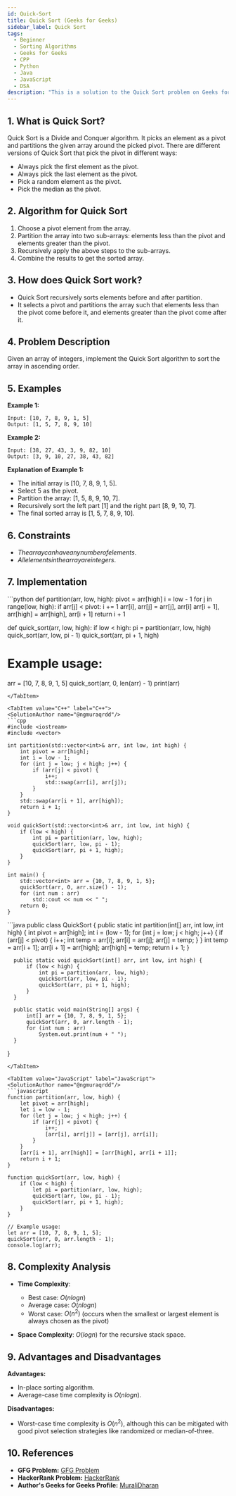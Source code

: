 ```yaml
---
id: Quick-Sort
title: Quick Sort (Geeks for Geeks)
sidebar_label: Quick Sort
tags:
  - Beginner
  - Sorting Algorithms
  - Geeks for Geeks
  - CPP
  - Python
  - Java
  - JavaScript
  - DSA
description: "This is a solution to the Quick Sort problem on Geeks for Geeks."
---
```


## 1. What is Quick Sort?

Quick Sort is a Divide and Conquer algorithm. It picks an element as a pivot and partitions the given array around the picked pivot. There are different versions of Quick Sort that pick the pivot in different ways:
- Always pick the first element as the pivot.
- Always pick the last element as the pivot.
- Pick a random element as the pivot.
- Pick the median as the pivot.

## 2. Algorithm for Quick Sort

1. Choose a pivot element from the array.
2. Partition the array into two sub-arrays: elements less than the pivot and elements greater than the pivot.
3. Recursively apply the above steps to the sub-arrays.
4. Combine the results to get the sorted array.

## 3. How does Quick Sort work?

- Quick Sort recursively sorts elements before and after partition.
- It selects a pivot and partitions the array such that elements less than the pivot come before it, and elements greater than the pivot come after it.

## 4. Problem Description

Given an array of integers, implement the Quick Sort algorithm to sort the array in ascending order.

## 5. Examples

**Example 1:**
```
Input: [10, 7, 8, 9, 1, 5]
Output: [1, 5, 7, 8, 9, 10]
```

**Example 2:**
```
Input: [38, 27, 43, 3, 9, 82, 10]
Output: [3, 9, 10, 27, 38, 43, 82]
```

**Explanation of Example 1:**
- The initial array is [10, 7, 8, 9, 1, 5].
- Select 5 as the pivot.
- Partition the array: [1, 5, 8, 9, 10, 7].
- Recursively sort the left part [1] and the right part [8, 9, 10, 7].
- The final sorted array is [1, 5, 7, 8, 9, 10].

## 6. Constraints

- $The array can have any number of elements.$
- $All elements in the array are integers.$

## 7. Implementation

<Tabs>
  <TabItem value="Python" label="Python" default>
  <SolutionAuthor name="@ngmuraqrdd"/>
  ```python
  def partition(arr, low, high):
      pivot = arr[high]
      i = low - 1
      for j in range(low, high):
          if arr[j] < pivot:
              i += 1
              arr[i], arr[j] = arr[j], arr[i]
      arr[i + 1], arr[high] = arr[high], arr[i + 1]
      return i + 1

  def quick_sort(arr, low, high):
      if low < high:
          pi = partition(arr, low, high)
          quick_sort(arr, low, pi - 1)
          quick_sort(arr, pi + 1, high)

  # Example usage:
  arr = [10, 7, 8, 9, 1, 5]
  quick_sort(arr, 0, len(arr) - 1)
  print(arr)
  ```
  </TabItem>

  <TabItem value="C++" label="C++">
  <SolutionAuthor name="@ngmuraqrdd"/>
  ```cpp
  #include <iostream>
  #include <vector>

  int partition(std::vector<int>& arr, int low, int high) {
      int pivot = arr[high];
      int i = low - 1;
      for (int j = low; j < high; j++) {
          if (arr[j] < pivot) {
              i++;
              std::swap(arr[i], arr[j]);
          }
      }
      std::swap(arr[i + 1], arr[high]);
      return i + 1;
  }

  void quickSort(std::vector<int>& arr, int low, int high) {
      if (low < high) {
          int pi = partition(arr, low, high);
          quickSort(arr, low, pi - 1);
          quickSort(arr, pi + 1, high);
      }
  }

  int main() {
      std::vector<int> arr = {10, 7, 8, 9, 1, 5};
      quickSort(arr, 0, arr.size() - 1);
      for (int num : arr)
          std::cout << num << " ";
      return 0;
  }
  ```
  </TabItem>

  <TabItem value="Java" label="Java">
  <SolutionAuthor name="@ngmuraqrdd"/>
  ```java
  public class QuickSort {
      public static int partition(int[] arr, int low, int high) {
          int pivot = arr[high];
          int i = (low - 1);
          for (int j = low; j < high; j++) {
              if (arr[j] < pivot) {
                  i++;
                  int temp = arr[i];
                  arr[i] = arr[j];
                  arr[j] = temp;
              }
          }
          int temp = arr[i + 1];
          arr[i + 1] = arr[high];
          arr[high] = temp;
          return i + 1;
      }

      public static void quickSort(int[] arr, int low, int high) {
          if (low < high) {
              int pi = partition(arr, low, high);
              quickSort(arr, low, pi - 1);
              quickSort(arr, pi + 1, high);
          }
      }

      public static void main(String[] args) {
          int[] arr = {10, 7, 8, 9, 1, 5};
          quickSort(arr, 0, arr.length - 1);
          for (int num : arr)
              System.out.print(num + " ");
      }
  }
  ```
  </TabItem>

  <TabItem value="JavaScript" label="JavaScript">
  <SolutionAuthor name="@ngmuraqrdd"/>
  ```javascript
  function partition(arr, low, high) {
      let pivot = arr[high];
      let i = low - 1;
      for (let j = low; j < high; j++) {
          if (arr[j] < pivot) {
              i++;
              [arr[i], arr[j]] = [arr[j], arr[i]];
          }
      }
      [arr[i + 1], arr[high]] = [arr[high], arr[i + 1]];
      return i + 1;
  }

  function quickSort(arr, low, high) {
      if (low < high) {
          let pi = partition(arr, low, high);
          quickSort(arr, low, pi - 1);
          quickSort(arr, pi + 1, high);
      }
  }

  // Example usage:
  let arr = [10, 7, 8, 9, 1, 5];
  quickSort(arr, 0, arr.length - 1);
  console.log(arr);
  ```
  </TabItem>
</Tabs>

## 8. Complexity Analysis

- **Time Complexity**:
  - Best case: $O(n log n)$
  - Average case: $O(n log n)$
  - Worst case: $O(n^2)$ (occurs when the smallest or largest element is always chosen as the pivot)

- **Space Complexity**: $O(log n)$ for the recursive stack space.

## 9. Advantages and Disadvantages

**Advantages:**
- In-place sorting algorithm.
- Average-case time complexity is $O(n log n)$.

**Disadvantages:**
- Worst-case time complexity is $O(n^2)$, although this can be mitigated with good pivot selection strategies like randomized or median-of-three.

## 10. References

- **GFG Problem:** [GFG Problem](https://www.geeksforgeeks.org/quick-sort/)
- **HackerRank Problem:** [HackerRank](https://www.hackerrank.com/challenges/quicksort1/problem)
- **Author's Geeks for Geeks Profile:** [MuraliDharan](https://www.geeksforgeeks.org/user/ngmuraqrdd/)